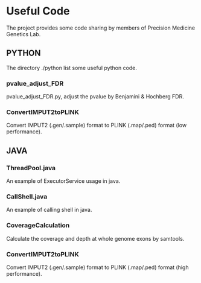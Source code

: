 # Useful Code
The project provides some code sharing by members of Precision Medicine Genetics Lab.
## PYTHON
The directory ./python list some useful python code.
### pvalue_adjust_FDR
pvalue_adjust_FDR.py, adjust the pvalue by Benjamini & Hochberg FDR.
### ConvertIMPUT2toPLINK
Convert IMPUT2 (.gen/.sample) format to PLINK (.map/.ped) format (low performance).
## JAVA
### ThreadPool.java
An example of ExecutorService usage in java.
### CallShell.java
An example of calling shell in java.
### CoverageCalculation
Calculate the coverage and depth at whole genome exons by samtools.
### ConvertIMPUT2toPLINK
Convert IMPUT2 (.gen/.sample) format to PLINK (.map/.ped) format (high performance).
